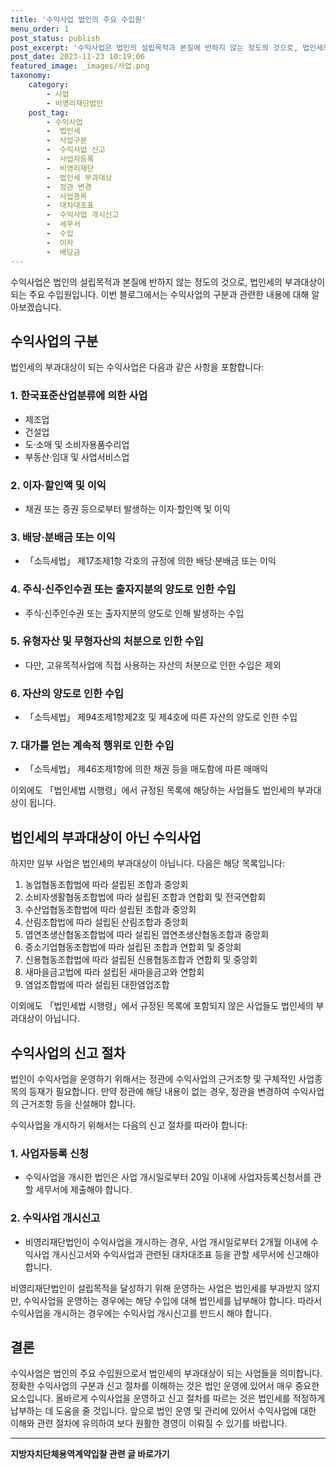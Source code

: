 ```yaml
---
title: '수익사업 법인의 주요 수입원'
menu_order: 1
post_status: publish
post_excerpt: '수익사업은 법인의 설립목적과 본질에 반하지 않는 정도의 것으로, 법인세의 부과대상이 되는 주요 수입원입니다. 이번 블로그에서는 수익사업의 구분과 관련한 내용에 대해 알아보겠습니다.'
post_date: 2023-11-23 10:19:06
featured_image: _images/사업.png
taxonomy:
    category:
        - 사업
        - 비영리재단법인
    post_tag:
        - 수익사업
        -  법인세
        -  사업구분
        -  수익사업 신고
        -  사업자등록
        -  비영리재단
        -  법인세 부과대상
        -  정관 변경
        -  사업종목
        -  대차대조표
        -  수익사업 개시신고
        -  세무서
        -  수입
        -  이자
        -  배당금
---
```



수익사업은 법인의 설립목적과 본질에 반하지 않는 정도의 것으로, 법인세의 부과대상이 되는 주요 수입원입니다. 이번 블로그에서는 수익사업의 구분과 관련한 내용에 대해 알아보겠습니다.

## 수익사업의 구분
법인세의 부과대상이 되는 수익사업은 다음과 같은 사항을 포함합니다:

### 1. 한국표준산업분류에 의한 사업
- 제조업
- 건설업
- 도·소매 및 소비자용품수리업
- 부동산·임대 및 사업서비스업

### 2. 이자·할인액 및 이익
- 채권 또는 증권 등으로부터 발생하는 이자·할인액 및 이익

### 3. 배당·분배금 또는 이익
- 「소득세법」 제17조제1항 각호의 규정에 의한 배당·분배금 또는 이익

### 4. 주식·신주인수권 또는 출자지분의 양도로 인한 수입
- 주식·신주인수권 또는 출자지분의 양도로 인해 발생하는 수입

### 5. 유형자산 및 무형자산의 처분으로 인한 수입
- 다만, 고유목적사업에 직접 사용하는 자산의 처분으로 인한 수입은 제외

### 6. 자산의 양도로 인한 수입
- 「소득세법」 제94조제1항제2호 및 제4호에 따른 자산의 양도로 인한 수입

### 7. 대가를 얻는 계속적 행위로 인한 수입
- 「소득세법」 제46조제1항에 의한 채권 등을 매도함에 따른 매매익

이외에도 「법인세법 시행령」에서 규정된 목록에 해당하는 사업들도 법인세의 부과대상이 됩니다.

## 법인세의 부과대상이 아닌 수익사업
하지만 일부 사업은 법인세의 부과대상이 아닙니다. 다음은 해당 목록입니다:

1. 농업협동조합법에 따라 설립된 조합과 중앙회
2. 소비자생활협동조합법에 따라 설립된 조합과 연합회 및 전국연합회
3. 수산업협동조합법에 따라 설립된 조합과 중앙회
4. 산림조합법에 따라 설립된 산림조합과 중앙회
5. 엽연초생산협동조합법에 따라 설립된 엽연초생산협동조합과 중앙회
6. 중소기업협동조합법에 따라 설립된 조합과 연합회 및 중앙회
7. 신용협동조합법에 따라 설립된 신용협동조합과 연합회 및 중앙회
8. 새마을금고법에 따라 설립된 새마을금고와 연합회
9. 염업조합법에 따라 설립된 대한염업조합

이외에도 「법인세법 시행령」에서 규정된 목록에 포함되지 않은 사업들도 법인세의 부과대상이 아닙니다.

## 수익사업의 신고 절차
법인이 수익사업을 운영하기 위해서는 정관에 수익사업의 근거조항 및 구체적인 사업종목의 등재가 필요합니다. 만약 정관에 해당 내용이 없는 경우, 정관을 변경하여 수익사업의 근거조항 등을 신설해야 합니다.

수익사업을 개시하기 위해서는 다음의 신고 절차를 따라야 합니다:

### 1. 사업자등록 신청
- 수익사업을 개시한 법인은 사업 개시일로부터 20일 이내에 사업자등록신청서를 관할 세무서에 제출해야 합니다.

### 2. 수익사업 개시신고
- 비영리재단법인이 수익사업을 개시하는 경우, 사업 개시일로부터 2개월 이내에 수익사업 개시신고서와 수익사업과 관련된 대차대조표 등을 관할 세무서에 신고해야 합니다.

비영리재단법인이 설립목적을 달성하기 위해 운영하는 사업은 법인세를 부과받지 않지만, 수익사업을 운영하는 경우에는 해당 수입에 대해 법인세를 납부해야 합니다. 따라서 수익사업을 개시하는 경우에는 수익사업 개시신고를 반드시 해야 합니다.

## 결론
수익사업은 법인의 주요 수입원으로서 법인세의 부과대상이 되는 사업들을 의미합니다. 정확한 수익사업의 구분과 신고 절차를 이해하는 것은 법인 운영에 있어서 매우 중요한 요소입니다. 올바르게 수익사업을 운영하고 신고 절차를 따르는 것은 법인세를 적정하게 납부하는 데 도움을 줄 것입니다. 앞으로 법인 운영 및 관리에 있어서 수익사업에 대한 이해와 관련 절차에 유의하여 보다 원활한 경영이 이뤄질 수 있기를 바랍니다.
<!-- wp:separator -->
<hr class="wp-block-separator has-alpha-channel-opacity"/>
<!-- /wp:separator -->

<!-- wp:group {"backgroundColor":"base","layout":{"type":"constrained"}} -->
<div class="wp-block-group has-base-background-color has-background"><!-- wp:paragraph {"align":"center","fontSize":"medium"} -->
<p class="has-text-align-center has-large-font-size"><strong>지방자치단체용역계약입찰 관련 글 바로가기</strong></p>
<!-- /wp:paragraph -->


<!-- wp:latest-posts
{"categories":[{"id":7150,"count":19,"description":"","link":"https://uknowlaw.com/category/%ec%a7%80%eb%b0%a9%ec%9e%90%ec%b9%98%eb%8b%a8%ec%b2%b4%ec%9a%a9%ec%97%ad%ea%b3%84%ec%95%bd%ec%9e%85%ec%b0%b0/","name":"지방자치단체용역계약입찰","slug":"지방자치단체용역계약입찰","taxonomy":"category","parent":0,"meta":[],"_links":{"self":[{"href":"https://uknowlaw.com/wp-json/wp/v2/categories/7150"}],"collection":[{"href":"https://uknowlaw.com/wp-json/wp/v2/categories"}],"about":[{"href":"https://uknowlaw.com/wp-json/wp/v2/taxonomies/category"}],"wp:post_type":[{"href":"https://uknowlaw.com/wp-json/wp/v2/posts?categories=7150"}],"curies":[{"name":"wp","href":"https://api.w.org/{rel}","templated":true}]}}],"postsToShow":100,"excerptLength":28,"postLayout":"grid","columns":2,"featuredImageAlign":"left","featuredImageSizeSlug":"large","fontSize":"small"} /--></div>
<!-- /wp:group -->